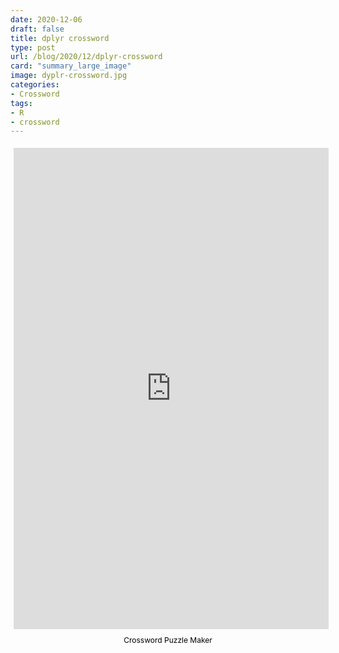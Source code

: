 ```yaml
---
date: 2020-12-06
draft: false
title: dplyr crossword
type: post
url: /blog/2020/12/dplyr-crossword
card: "summary_large_image"
image: dyplr-crossword.jpg
categories:
- Crossword
tags:
- R
- crossword
---
```

<div style="margin:auto; display:flex; flex-direction:column; height:800px; max-width:800px">
    <iframe src="https://crosswordlabs.com/embed/2020-12-03-569" style="flex:1; width:100%; padding:5px 0px 0 5px; border:0px; "></iframe>
    <a target="_blank" style="align-self:center; font-size:12px; color:black; padding-top:10px; text-decoration:none;text-align:center" href="https://crosswordlabs.com">Crossword Puzzle Maker</a>
</div>